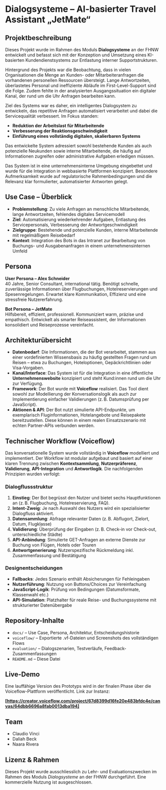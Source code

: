 # Dialogsysteme – AI-basierter Travel Assistant „JetMate“

## Projektbeschreibung

Dieses Projekt wurde im Rahmen des Moduls **Dialogsysteme** an der FHNW entwickelt und befasst sich mit der Konzeption und Umsetzung eines KI-basierten Kundendienstsystems zur Entlastung interner Supportstrukturen.

Hintergrund des Projekts war die Beobachtung, dass in vielen Organisationen die Menge an Kunden- oder Mitarbeiteranfragen die vorhandenen personellen Ressourcen übersteigt. Lange Antwortzeiten, überlastetes Personal und ineffiziente Abläufe im First-Level-Support sind die Folge. Zudem fehlte in der analysierten Ausgangssituation ein digitaler Kanal, der rund um die Uhr Anfragen bearbeiten kann.

Ziel des Systems war es daher, ein intelligentes Dialogsystem zu entwickeln, das repetitive Anfragen automatisiert verarbeitet und dabei die Servicequalität verbessert. Im Fokus standen:

- **Reduktion der Arbeitslast für Mitarbeitende**
- **Verbesserung der Reaktionsgeschwindigkeit**
- **Einführung eines vollständig digitalen, skalierbaren Systems**

Das entwickelte System adressiert sowohl bestehende Kunden als auch potenzielle Neukunden sowie interne Mitarbeitende, die häufig auf Informationen zugreifen oder administrative Aufgaben erledigen müssen.

Das System ist in eine unternehmensinterne Umgebung eingebettet und wurde für die Integration in webbasierte Plattformen konzipiert. Besondere Aufmerksamkeit wurde auf regulatorische Rahmenbedingungen und die Relevanz klar formulierter, automatisierter Antworten gelegt.


## Use Case – Überblick

- **Problemstellung**: Zu viele Anfragen an menschliche Mitarbeitende, lange Antwortzeiten, fehlendes digitales Servicemodell
- **Ziel**: Automatisierung wiederkehrender Aufgaben, Entlastung des Servicepersonals, Verbesserung der Antwortgeschwindigkeit
- **Zielgruppe**: Bestehende und potenzielle Kunden, interne Mitarbeitende mit regelmäßigem Reisebedarf
- **Kontext**: Integration des Bots in das Intranet zur Bearbeitung von Buchungs- und Ausgabenanfragen in einem unternehmensinternen Umfeld

## Persona

**User Persona – Alex Schneider**  
40 Jahre, Senior Consultant, international tätig. Benötigt schnelle, zuverlässige Informationen über Flugbuchungen, Hotelreservierungen und Spesenregelungen. Erwartet klare Kommunikation, Effizienz und eine stressfreie Nutzererfahrung.

**Bot Persona – JetMate**  
Hilfsbereit, effizient, professionell. Kommuniziert warm, präzise und empathisch. Entwickelt als smarter Reiseassistent, der Informationen konsolidiert und Reiseprozesse vereinfacht.

## Architekturübersicht

- **Datenbedarf**: Die Informationen, die der Bot verarbeitet, stammen aus einer vordefinierten Wissensbasis zu häufig gestellten Fragen rund um Reisen – etwa zu Buchungen, Hoteloptionen, Gepäckrichtlinien oder Visa-Vorgaben.
- **Kanal/Interface**: Das System ist für die Integration in eine öffentliche **Unternehmenswebsite** konzipiert und steht Kund:innen rund um die Uhr zur Verfügung.
- **Framework**: Der Bot wurde mit **Voiceflow** realisiert. Das Tool dient sowohl zur Modellierung der Konversationslogik als auch zur Implementierung einfacher Validierungen (z. B. Datumsprüfung per JavaScript).
- **Aktionen & API**: Der Bot nutzt simulierte API-Endpunkte, um exemplarisch Fluginformationen, Hotelangebote und Reisepakete bereitzustellen. Diese können in einem realen Einsatzszenario mit echten Partner-APIs verbunden werden.

## Technischer Workflow (Voiceflow)

Das konversationelle System wurde vollständig in **Voiceflow** modelliert und implementiert. Der Workflow ist modular aufgebaut und basiert auf einer klaren Trennung zwischen **Kontextsammlung**, **Nutzerpräferenz**, **Validierung**, **API-Integration** und **Antwortlogik**. Die nachfolgenden Prinzipien wurden verfolgt:

### Dialogflussstruktur

1. **Einstieg**: Der Bot begrüsst den Nutzer und bietet sechs Hauptfunktionen an (z. B. Flugbuchung, Hotelreservierung, FAQ).
2. **Intent-Zweig**: Je nach Auswahl des Nutzers wird ein spezialisierter Dialogfluss aktiviert.
3. **Datensammlung**: Abfrage relevanter Daten (z. B. Abflugort, Zielort, Datum, Flugklasse)
4. **Validierung**: Überprüfung der Eingaben (z. B. Check-in vor Check-out, unterschiedliche Städte)
5. **API-Anbindung**: Simulierte GET-Anfragen an externe Dienste zur Buchung von Flügen, Hotels oder Touren
6. **Antwortgenerierung**: Nutzerspezifische Rückmeldung inkl. Zusammenfassung und Bestätigung

### Designentscheidungen

- **Fallbacks**: Jedes Szenario enthält Absicherungen für Fehleingaben
- **Nutzerführung**: Nutzung von Buttons/Choices zur Vereinfachung
- **JavaScript-Logik**: Prüfung von Bedingungen (Datumsformate, Klassenwahl etc.)
- **API-Simulation**: Platzhalter für reale Reise- und Buchungssysteme mit strukturierter Datenübergabe

## Repository-Inhalte

- `docs/` – Use Case, Persona, Architektur, Entscheidungshistorie
- `voiceflow/` – Exportierte .vf-Dateien und Screenshots des vollständigen Flows
- `evaluation/` – Dialogszenarien, Testverläufe, Feedback-Zusammenfassungen
- `README.md` – Diese Datei

## Live-Demo

Eine lauffähige Version des Prototyps wird in der finalen Phase über die Voiceflow-Plattform veröffentlicht. Link zur Instanz:

**[https://creator.voiceflow.com/project/67d8399d16fe20e483bfdc4e/canvas/64dbb6696a8fab0013dba194]**

## Team

- Claudio Vinci
- Daliah Beck
- Naara Rivera

## Lizenz & Rahmen

Dieses Projekt wurde ausschliesslich zu Lehr- und Evaluationszwecken im Rahmen des Moduls *Dialogsysteme* an der FHNW durchgeführt. Eine kommerzielle Nutzung ist ausgeschlossen.
